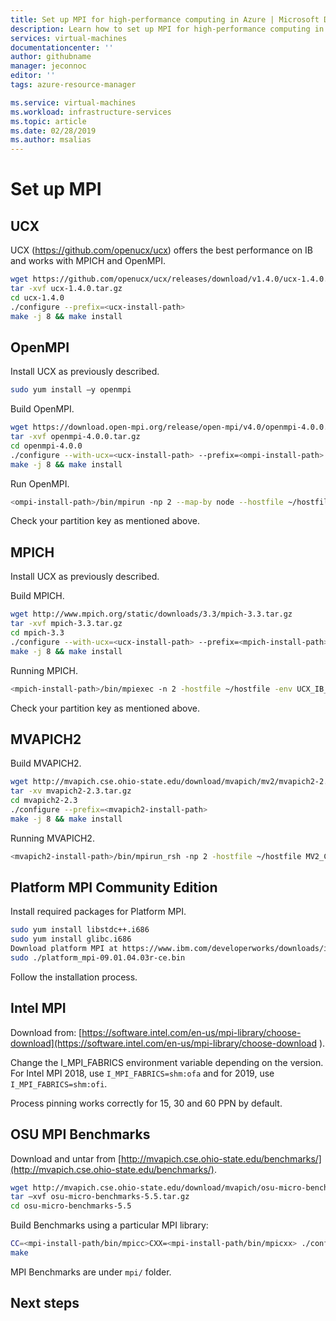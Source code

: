 ```yaml
---
title: Set up MPI for high-performance computing in Azure | Microsoft Docs
description: Learn how to set up MPI for high-performance computing in Azure. 
services: virtual-machines
documentationcenter: ''
author: githubname
manager: jeconnoc
editor: ''
tags: azure-resource-manager

ms.service: virtual-machines
ms.workload: infrastructure-services
ms.topic: article
ms.date: 02/28/2019
ms.author: msalias
---
```



# Set up MPI

<intro text>

## UCX

UCX (https://github.com/openucx/ucx) offers the best performance on IB and works with MPICH and OpenMPI.

```bash
wget https://github.com/openucx/ucx/releases/download/v1.4.0/ucx-1.4.0.tar.gz
tar -xvf ucx-1.4.0.tar.gz
cd ucx-1.4.0
./configure --prefix=<ucx-install-path>
make -j 8 && make install
```


## OpenMPI

Install UCX as previously described.

```bash
sudo yum install –y openmpi
```

Build OpenMPI.

```bash
wget https://download.open-mpi.org/release/open-mpi/v4.0/openmpi-4.0.0.tar.gz
tar -xvf openmpi-4.0.0.tar.gz
cd openmpi-4.0.0
./configure --with-ucx=<ucx-install-path> --prefix=<ompi-install-path>
make -j 8 && make install
```

Run OpenMPI. 

```bash
<ompi-install-path>/bin/mpirun -np 2 --map-by node --hostfile ~/hostfile -mca pml ucx --mca btl ^vader,tcp,openib -x UCX_NET_DEVICES=mlx5_0:1  -x UCX_IB_PKEY=0x0003  ./osu_latency
```

Check your partition key as mentioned above.


## MPICH
Install UCX as previously described.

Build MPICH.

```bash
wget http://www.mpich.org/static/downloads/3.3/mpich-3.3.tar.gz
tar -xvf mpich-3.3.tar.gz
cd mpich-3.3
./configure --with-ucx=<ucx-install-path> --prefix=<mpich-install-path> --with-device=ch4:ucx
make -j 8 && make install
```

Running MPICH.

```bash
<mpich-install-path>/bin/mpiexec -n 2 -hostfile ~/hostfile -env UCX_IB_PKEY=0x0003 -bind-to hwthread ./osu_latency
```

Check your partition key as mentioned above.


## MVAPICH2
Build MVAPICH2.

```bash
wget http://mvapich.cse.ohio-state.edu/download/mvapich/mv2/mvapich2-2.3.tar.gz
tar -xv mvapich2-2.3.tar.gz
cd mvapich2-2.3
./configure --prefix=<mvapich2-install-path>
make -j 8 && make install
```

Running MVAPICH2.

```bash
<mvapich2-install-path>/bin/mpirun_rsh -np 2 -hostfile ~/hostfile MV2_CPU_MAPPING=48 ./osu_latency
```

## Platform MPI Community Edition
Install required packages for Platform MPI.

```bash
sudo yum install libstdc++.i686
sudo yum install glibc.i686
Download platform MPI at https://www.ibm.com/developerworks/downloads/im/mpi/index.html 
sudo ./platform_mpi-09.01.04.03r-ce.bin
```

Follow the installation process.


## Intel MPI
Download from: [https://software.intel.com/en-us/mpi-library/choose-download](https://software.intel.com/en-us/mpi-library/choose-download ).

Change the I_MPI_FABRICS environment variable depending on the version. For Intel MPI 2018, use `I_MPI_FABRICS=shm:ofa` and for 2019, use `I_MPI_FABRICS=shm:ofi`.

Process pinning works correctly for 15, 30 and 60 PPN by default.


## OSU MPI Benchmarks
Download and untar from [http://mvapich.cse.ohio-state.edu/benchmarks/](http://mvapich.cse.ohio-state.edu/benchmarks/).


```bash
wget http://mvapich.cse.ohio-state.edu/download/mvapich/osu-micro-benchmarks-5.5.tar.gz
tar –xvf osu-micro-benchmarks-5.5.tar.gz
cd osu-micro-benchmarks-5.5
```

Build Benchmarks using a particular MPI library:

```bash
CC=<mpi-install-path/bin/mpicc>CXX=<mpi-install-path/bin/mpicxx> ./configure 
make
```

MPI Benchmarks are under `mpi/` folder.

## Next steps